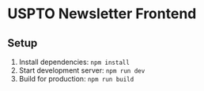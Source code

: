 # USPTO Newsletter Frontend

## Setup
1. Install dependencies: `npm install`
2. Start development server: `npm run dev`
3. Build for production: `npm run build`
